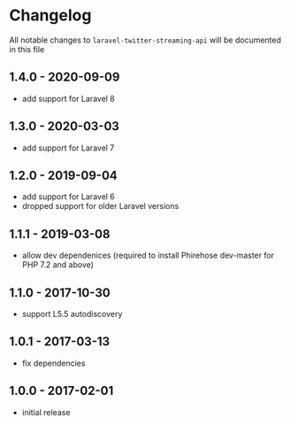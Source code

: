 # Changelog

All notable changes to `laravel-twitter-streaming-api` will be documented in this file

## 1.4.0 - 2020-09-09

- add support for Laravel 8

## 1.3.0 - 2020-03-03

- add support for Laravel 7

## 1.2.0 - 2019-09-04

- add support for Laravel 6
- dropped support for older Laravel versions

## 1.1.1 - 2019-03-08

- allow dev dependenices (required to install Phirehose dev-master for PHP 7.2 and above)

## 1.1.0 - 2017-10-30

- support L5.5 autodiscovery

## 1.0.1 - 2017-03-13

- fix dependencies

## 1.0.0 - 2017-02-01

- initial release
